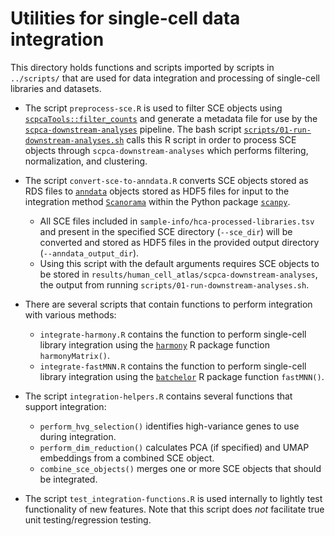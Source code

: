 # Utilities for single-cell data integration

This directory holds functions and scripts imported by scripts in `../scripts/` that are used for data integration and processing of single-cell libraries and datasets.


- The script `preprocess-sce.R` is used to filter SCE objects using [`scpcaTools::filter_counts`](https://github.com/AlexsLemonade/scpcaTools/blob/main/R/filter_counts.R) and generate a metadata file for use by the [`scpca-downstream-analyses`](https://github.com/AlexsLemonade/scpca-downstream-analyses/) pipeline. 
The bash script [`scripts/01-run-downstream-analyses.sh`](../01-run-downstream-analyses.sh) calls this R script in order to process SCE objects through `scpca-downstream-analyses` which performs filtering, normalization, and clustering.
- The script `convert-sce-to-anndata.R` converts SCE objects stored as RDS files to [`anndata`](https://anndata.readthedocs.io/en/latest/) objects stored as HDF5 files for input to the integration method [`Scanorama`](https://github.com/brianhie/scanorama) within the Python package [`scanpy`](https://github.com/scverse/scanpy).
    - All SCE files included in `sample-info/hca-processed-libraries.tsv` and present in the specified SCE directory (`--sce_dir`) will be converted and stored as HDF5 files in the provided output directory (`--anndata_output_dir`). 
    - Using this script with the default arguments requires SCE objects to be stored in `results/human_cell_atlas/scpca-downstream-analyses`, the output from running `scripts/01-run-downstream-analyses.sh`. 


- There are several scripts that contain functions to perform integration with various methods:
    - `integrate-harmony.R` contains the function to perform single-cell library integration using the [`harmony`](https://github.com/immunogenomics/harmony) R package function `harmonyMatrix()`.
    - `integrate-fastMNN.R` contains the function to perform single-cell library integration using the [`batchelor`](https://bioconductor.org/packages/devel/bioc/html/batchelor.html) R package function `fastMNN()`.

- The script `integration-helpers.R` contains several functions that support integration:
    - `perform_hvg_selection()` identifies high-variance genes to use during integration.
    - `perform_dim_reduction()` calculates PCA (if specified) and UMAP embeddings from a combined SCE object.
    - `combine_sce_objects()` merges one or more SCE objects that should be integrated.

- The script `test_integration-functions.R` is used internally to lightly test functionality of new features. 
Note that this script does _not_ facilitate true unit testing/regression testing. 

